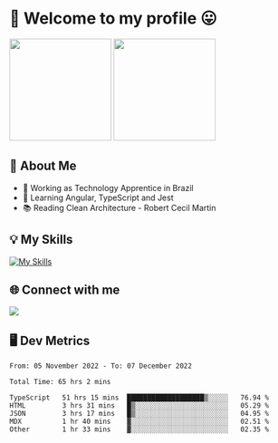 # 🎉 Welcome to my profile 😛

<div>
  <img height="180em" src="https://github-readme-stats.vercel.app/api?username=VinicciusSantos&show_icons=true&icon_color=fff&include_all_commits=true&count_private=true&bg_color=30,0D1117,394AAB&title_color=fff&text_color=fff"/>
  <img height="180em" src="https://github-readme-stats.vercel.app/api/top-langs/?username=VinicciusSantos&langs_count=8&layout=compact&include_all_commits=true&count_private=true&bg_color=30,324295,324295&title_color=fff&text_color=fff"/>
</div>


## 📖 About Me
- 🔭 Working as Technology Apprentice in Brazil
- 🌱 Learning Angular, TypeScript and Jest
- 📚 Reading Clean Architecture - Robert Cecil Martin

## 💡 My Skills

[![My Skills](https://skills.thijs.gg/icons?i=angular,react,html,css,sass,bootstrap,ts,js,nodejs,git,c,py,postgres)](https://github.com/VinicciusSantos)

## 🌐 Connect with me

<a href="https://www.linkedin.com/in/vinicius-guedes-b817aa223/"><img src="https://img.shields.io/badge/LinkedIn-0077B5?style=for-the-badge&logo=linkedin&logoColor=white"/></a>

## 🖥️ Dev Metrics

<!--START_SECTION:waka-->

```text
From: 05 November 2022 - To: 07 December 2022

Total Time: 65 hrs 2 mins

TypeScript   51 hrs 15 mins  ███████████████████▒░░░░░   76.94 %
HTML         3 hrs 31 mins   █▒░░░░░░░░░░░░░░░░░░░░░░░   05.29 %
JSON         3 hrs 17 mins   █▒░░░░░░░░░░░░░░░░░░░░░░░   04.95 %
MDX          1 hr 40 mins    ▓░░░░░░░░░░░░░░░░░░░░░░░░   02.51 %
Other        1 hr 33 mins    ▓░░░░░░░░░░░░░░░░░░░░░░░░   02.35 %
```

<!--END_SECTION:waka-->
